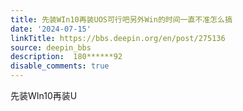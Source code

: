 ```yaml
---
title: 先装WIn10再装UOS可行吧另外Win的时间一直不准怎么搞
date: '2024-07-15'
linkTitle: https://bbs.deepin.org/en/post/275136
source: deepin_bbs
description:  180******92 
disable_comments: true
---
```

先装WIn10再装U
